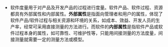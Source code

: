 - 软件度量用于对产品及开发产品的过程进行度量。软件产品、软件过程、资源都具有外部属性和内部属性。**外部属性**是指面向管理者和用户的属性，体现了软件产品/软件过程与相关资源和环境的关系，如成本、效益、开发人员的生产率，经常可采用直接测量的方法进行。而软件的**内部属性**是指软件产品或软件过程本身的属性，如可靠性、可维护性等，只能用间接测量的方法度量，间接测量就需要一定的测量方法或模型。